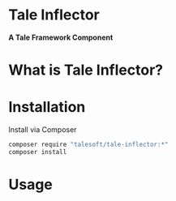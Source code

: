 
# Tale Inflector
**A Tale Framework Component**

# What is Tale Inflector?


# Installation

Install via Composer

```bash
composer require "talesoft/tale-inflector:*"
composer install
```

# Usage

```php

```


